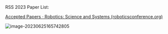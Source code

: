 RSS 2023 Paper List:

[Accepted Papers · Robotics: Science and Systems (roboticsconference.org)](https://roboticsconference.org/program/papers/)



![image-20230625165742805](C:\Users\qiyon\AppData\Roaming\Typora\typora-user-images\image-20230625165742805.png)